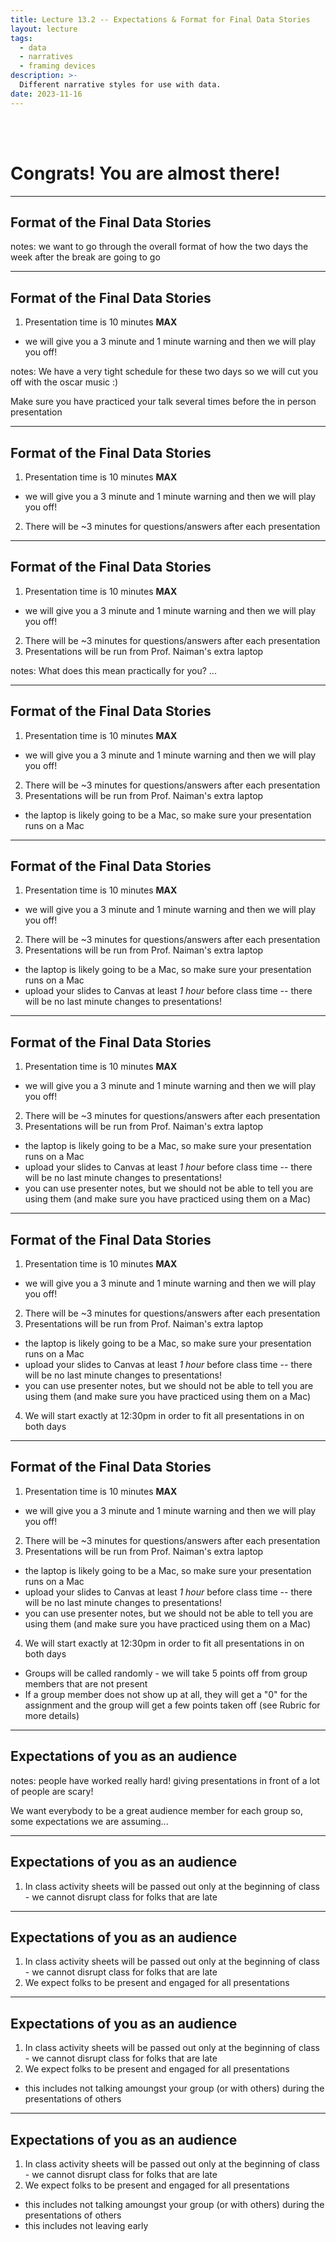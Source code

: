 ```yaml
---
title: Lecture 13.2 -- Expectations & Format for Final Data Stories
layout: lecture
tags:
  - data
  - narratives
  - framing devices
description: >-
  Different narrative styles for use with data.
date: 2023-11-16
---
```


<br>
<br>

# Congrats!  You are almost there!

---

## Format of the Final Data Stories


notes:
we want to go through the overall format of how the two days the week after the break are going to go

---

## Format of the Final Data Stories

1. Presentation time is 10 minutes **MAX**
 * we will give you a 3 minute and 1 minute warning and then we will play you off!

notes:
We have a very tight schedule for these two days so we will cut you off with the oscar music :)

Make sure you have practiced your talk several times before the in person presentation


---

## Format of the Final Data Stories

1. Presentation time is 10 minutes **MAX**
 * we will give you a 3 minute and 1 minute warning and then we will play you off!
2. There will be ~3 minutes for questions/answers after each presentation

---

## Format of the Final Data Stories

1. Presentation time is 10 minutes **MAX**
 * we will give you a 3 minute and 1 minute warning and then we will play you off!
2. There will be ~3 minutes for questions/answers after each presentation
3. Presentations will be run from Prof. Naiman's extra laptop

notes:
What does this mean practically for you? ...

---

## Format of the Final Data Stories

1. Presentation time is 10 minutes **MAX**
 * we will give you a 3 minute and 1 minute warning and then we will play you off!
2. There will be ~3 minutes for questions/answers after each presentation
3. Presentations will be run from Prof. Naiman's extra laptop
 * the laptop is likely going to be a Mac, so make sure your presentation runs on a Mac

---

## Format of the Final Data Stories

1. Presentation time is 10 minutes **MAX**
 * we will give you a 3 minute and 1 minute warning and then we will play you off!
2. There will be ~3 minutes for questions/answers after each presentation
3. Presentations will be run from Prof. Naiman's extra laptop
 * the laptop is likely going to be a Mac, so make sure your presentation runs on a Mac
 * upload your slides to Canvas at least *1 hour* before class time -- there will be no last minute changes to presentations!

---

## Format of the Final Data Stories

1. Presentation time is 10 minutes **MAX**
 * we will give you a 3 minute and 1 minute warning and then we will play you off!
2. There will be ~3 minutes for questions/answers after each presentation
3. Presentations will be run from Prof. Naiman's extra laptop
 * the laptop is likely going to be a Mac, so make sure your presentation runs on a Mac
 * upload your slides to Canvas at least *1 hour* before class time -- there will be no last minute changes to presentations!
 * you can use presenter notes, but we should not be able to tell you are using them (and make sure you have practiced using them on a Mac)

---

## Format of the Final Data Stories

1. Presentation time is 10 minutes **MAX**
 * we will give you a 3 minute and 1 minute warning and then we will play you off!
2. There will be ~3 minutes for questions/answers after each presentation
3. Presentations will be run from Prof. Naiman's extra laptop
 * the laptop is likely going to be a Mac, so make sure your presentation runs on a Mac
 * upload your slides to Canvas at least *1 hour* before class time -- there will be no last minute changes to presentations!
 * you can use presenter notes, but we should not be able to tell you are using them (and make sure you have practiced using them on a Mac)
4. We will start exactly at 12:30pm in order to fit all presentations in on both days

---

## Format of the Final Data Stories

1. Presentation time is 10 minutes **MAX**
 * we will give you a 3 minute and 1 minute warning and then we will play you off!
2. There will be ~3 minutes for questions/answers after each presentation
3. Presentations will be run from Prof. Naiman's extra laptop
 * the laptop is likely going to be a Mac, so make sure your presentation runs on a Mac
 * upload your slides to Canvas at least *1 hour* before class time -- there will be no last minute changes to presentations!
 * you can use presenter notes, but we should not be able to tell you are using them (and make sure you have practiced using them on a Mac)
4. We will start exactly at 12:30pm in order to fit all presentations in on both days
 * Groups will be called randomly - we will take 5 points off from group members that are not present
 * If a group member does not show up at all, they will get a "0" for the assignment and the group will get a few points taken off (see Rubric for more details)

---

## Expectations of you as an audience

notes:
people have worked really hard!  giving presentations in front of a lot of people are scary!  

We want everybody to be a great audience member for each group so, some expectations we are assuming...

---

## Expectations of you as an audience

1. In class activity sheets will be passed out only at the beginning of class - we cannot disrupt class for folks that are late


---

## Expectations of you as an audience

1. In class activity sheets will be passed out only at the beginning of class - we cannot disrupt class for folks that are late
1. We expect folks to be present and engaged for all presentations


---

## Expectations of you as an audience

1. In class activity sheets will be passed out only at the beginning of class - we cannot disrupt class for folks that are late
1. We expect folks to be present and engaged for all presentations
 * this includes not talking amoungst your group (or with others) during the presentations of others

---

## Expectations of you as an audience

1. In class activity sheets will be passed out only at the beginning of class - we cannot disrupt class for folks that are late
1. We expect folks to be present and engaged for all presentations
 * this includes not talking amoungst your group (or with others) during the presentations of others
 * this includes not leaving early
